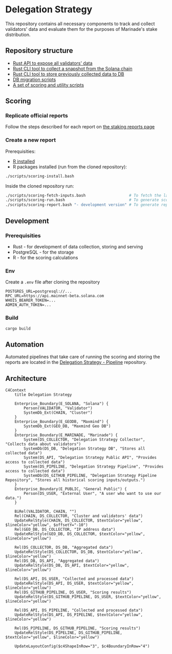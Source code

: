 # Delegation Strategy

This repository contains all necessary components to track and collect validators' data and evaluate them for the purposes of Marinade's stake distribution.

## Repository structure
- [Rust API to expose all validators' data](./api)
- [Rust CLI tool to collect a snapshot from the Solana chain](./collect)
- [Rust CLI tool to store previously collected data to DB](./store)
- [DB migration scripts](./migrations)
- [A set of scoring and utility scripts](./scripts)

## Scoring
### Replicate official reports
Follow the steps described for each report on [the staking reports page](https://marinade.finance/validators/reports/)

### Create a new report
Prerequisities:
- [R installed](https://cran.r-project.org/)
- R packages installed (run from the cloned repository):
```bash
./scripts/scoring-install.bash
```

Inside the cloned repository run:
```bash
./scripts/scoring-fetch-inputs.bash                   # To fetch the latest data from API
./scripts/scoring-run.bash                            # To generate scores
./scripts/scoring-report.bash "- development version" # To generate report.html
```

## Development
### Prerequisities
- Rust - for development of data collection, storing and serving
- PostgreSQL - for the storage
- R - for the scoring calculations

### Env
Create a `.env` file after cloning the repository
```env
POSTGRES_URL=postgresql://...
RPC_URL=https://api.mainnet-beta.solana.com
WHOIS_BEARER_TOKEN=...
ADMIN_AUTH_TOKEN=...
```

### Build
```bash
cargo build
```

## Automation
Automated pipelines that take care of running the scoring and storing the reports are located in the [Delegation Strategy - Pipeline](https://github.com/marinade-finance/delegation-strategy-pipeline) repository.

## Architecture
```mermaid
C4Context
    title Delegation Strategy

    Enterprise_Boundary(E_SOLANA, "Solana") {
        Person(VALIDATOR, "Validator")
        SystemDb_Ext(CHAIN, "Cluster")
    }
    Enterprise_Boundary(E_GEODB, "Maxmind") {
        SystemDb_Ext(GEO_DB, "Maxmind Geo DB")
    }
    Enterprise_Boundary(E_MARINADE, "Marinade") {
        System(DS_COLLECTOR, "Delegation Strategy Collector", "Collects data about validators")
        SystemDb(DS_DB, "Delegation Strategy DB", "Stores all collected data")
        System(DS_API, "Delegation Strategy Public API", "Provides access to collected data")
        System(DS_PIPELINE, "Delegation Strategy Pipeline", "Provides access to collected data")
        SystemDb(DS_GITHUB_PIPELINE, "Delegation Strategy Pipeline Repository", "Stores all historical scoring inputs/outputs.")
    }
    Enterprise_Boundary(E_PUBLIC, "General Public") {
        Person(DS_USER, "External User", "A user who want to use our data.")
    }

    BiRel(VALIDATOR, CHAIN, "")
    Rel(CHAIN, DS_COLLECTOR, "Cluster and validators' data")
    UpdateRelStyle(CHAIN, DS_COLLECTOR, $textColor="yellow", $lineColor="yellow", $offsetY="-10")
    Rel(GEO_DB, DS_COLLECTOR, "IP address data")
    UpdateRelStyle(GEO_DB, DS_COLLECTOR, $textColor="yellow", $lineColor="yellow")

    Rel(DS_COLLECTOR, DS_DB, "Aggregated data")
    UpdateRelStyle(DS_COLLECTOR, DS_DB, $textColor="yellow", $lineColor="yellow")
    Rel(DS_DB, DS_API, "Aggregated data")
    UpdateRelStyle(DS_DB, DS_API, $textColor="yellow", $lineColor="yellow")

    Rel(DS_API, DS_USER, "Collected and processed data")
    UpdateRelStyle(DS_API, DS_USER, $textColor="yellow", $lineColor="yellow")
    Rel(DS_GITHUB_PIPELINE, DS_USER, "Scoring results")
    UpdateRelStyle(DS_GITHUB_PIPELINE, DS_USER, $textColor="yellow", $lineColor="yellow")

    Rel(DS_API, DS_PIPELINE, "Collected and processed data")
    UpdateRelStyle(DS_API, DS_PIPELINE, $textColor="yellow", $lineColor="yellow")

    Rel(DS_PIPELINE, DS_GITHUB_PIPELINE, "Scoring results")
    UpdateRelStyle(DS_PIPELINE, DS_GITHUB_PIPELINE, $textColor="yellow", $lineColor="yellow")

    UpdateLayoutConfig($c4ShapeInRow="3", $c4BoundaryInRow="4")
```